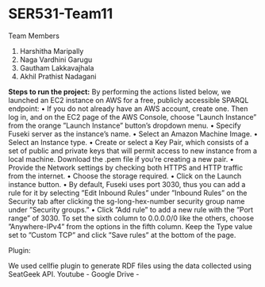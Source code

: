 # SER531-Team11

Team Members

1. Harshitha Maripally
2. Naga Vardhini Garugu
3. Gautham Lakkavajhala
4. Akhil Prathist Nadagani


**Steps to run the project:**
By performing the actions listed below, we launched an EC2 instance on AWS for a free, publicly accessible SPARQL endpoint:
•  If you do not already have an AWS account, create one. Then log in, and on the EC2 page of the AWS Console, choose ”Launch Instance” from the orange ”Launch Instance” button’s dropdown menu.
•  Specify Fuseki server as the instance’s name.
•  Select an Amazon Machine Image.
•  Select an Instance type.
•  Create or select a Key Pair, which consists of a set of public and private keys that will permit access to new instance from a local machine. Download the .pem file if you’re creating a new pair.
•  Provide the Network settings by checking both HTTPS and HTTP traffic from the internet.
•  Choose the storage required.
•  Click on the Launch instance button.
•  By default, Fuseki uses port 3030, thus you can add a rule for it by selecting ”Edit Inbound Rules” under ”Inbound Rules” on the Security tab after clicking the sg-long-hex-number security group name under ”Security groups.”
•  Click ”Add rule” to add a new rule with the ”Port range” of 3030. To set the sixth column to 0.0.0.0/0 like the others, choose ”Anywhere-IPv4” from the options in the
fifth column. Keep the Type value set to ”Custom TCP” and click ”Save rules” at the bottom of the page.


Plugin:

We used cellfie plugin to generate RDF files using the data collected using SeatGeek API.
Youtube - 
Google Drive - 
